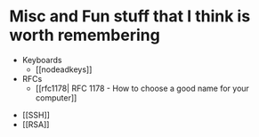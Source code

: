 # Misc and Fun stuff that I think is worth remembering

- Keyboards
	- [[nodeadkeys]]
- RFCs
	- [[rfc1178| RFC 1178 - How to choose a good name for your computer]]
* [[SSH]]
* [[RSA]]
